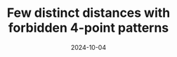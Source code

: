---
title: Few distinct distances with forbidden 4-point patterns
date: 2024-10-04
status:
notes: 10-04-24-reading.pdf
arxiv: 
slides: 
code:
site:
paper: Based on a paper by Tao (<a href="https://arxiv.org/abs/2409.01343" target="_blank">link</a>). 
presenters: Travis Dillon
series: Reading Group 
---